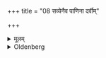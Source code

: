 +++
title = "08 सव्येनैव पाणिना दर्वीम्"

+++

<details><summary>मूलम्</summary>

सव्येनैव पाणिना दर्वीं गृहीत्वा सन्नीतात्तृतीयमात्रमवदायावसलवि पूर्वस्यां कर्ष्वां दर्भेषु निदध्यात्पितुर्नाम गृहीत्वासावेष ते पिण्डो ये चात्र त्वानु याँ श्च त्वमनु तस्मै ते स्वधेति ८
</details>

<details><summary>Oldenberg</summary>

8. Seizing, again with his left hand, the Darvī spoon, he should cut off one-third of the mixture (of the different kinds of sacrificial food) and should put down (that Piṇḍa), from right to left, on the Darbha grass in the eastern pit, pronouncing his father's name, 'N.N.! This Piṇḍa is thine, and of those who follow thee here, and of those whom thou followest. To thee Svadhā!'
</details>
